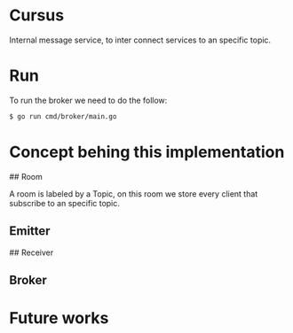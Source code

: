 # Cursus

Internal message service, to inter connect services to an specific topic.

# Run

To run the broker we need to do the follow:

```sh
$ go run cmd/broker/main.go
```

# Concept behing this implementation

## Room

A room is labeled by a Topic, on this room we store every client that subscribe to an specific topic.

## Emitter

## Receiver

## Broker


# Future works